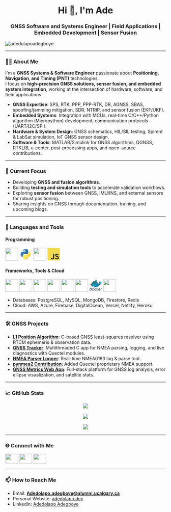 <h1 align="center">Hi 👋, I'm Ade</h1>
<h3 align="center">GNSS Software and Systems Engineer | Field Applications | Embedded Development | Sensor Fusion</h3>

<p align="left">
  <img src="https://komarev.com/ghpvc/?username=adedolapoadegboye&label=Profile%20views&color=0e75b6&style=flat" alt="adedolapoadegboye" />
</p>

---

### 👨‍💻 About Me
I'm a **GNSS Systems & Software Engineer** passionate about **Positioning, Navigation, and Timing (PNT)** technologies.  
I focus on **high-precision GNSS solutions, sensor fusion, and embedded system integration**, working at the intersection of hardware, software, and field applications.  

- **GNSS Expertise**: SPS, RTK, PPP, PPP-RTK, DR, AGNSS, SBAS, spoofing/jamming mitigation, SDR, NTRIP, and sensor fusion (EKF/UKF).  
- **Embedded Systems**: Integration with MCUs, real-time C/C++/Python algorithm (Micropython) development, communication protocols (UART/I2C/SPI).  
- **Hardware & System Design**: GNSS schematics, HIL/SIL testing, Spirent & LabSat simulation, IoT GNSS sensor design.  
- **Software & Tools**: MATLAB/Simulink for GNSS algorithms, QGNSS, RTKLIB, u-center, post-processing apps, and open-source contributions.  

---

### 🔭 Current Focus
- Developing **GNSS and fusion algorithms**.
- Building **testing and simulation tools** to accelerate validation workflows.  
- Exploring **sensor fusion** between GNSS, IMU/INS, and external sensors for robust positioning.  
- Sharing insights on GNSS through documentation, training, and upcoming blogs.  

---

### 🚀 Languages and Tools

#### Programming
<p align="left">
  <img src="https://upload.wikimedia.org/wikipedia/commons/1/19/C_Logo.png" width="40" height="40"/> 
  <img src="https://raw.githubusercontent.com/devicons/devicon/master/icons/python/python-original.svg" width="40" height="40"/> 
  <img src="https://upload.wikimedia.org/wikipedia/commons/2/21/Matlab_Logo.png" width="40" height="40"/> 
  <img src="https://raw.githubusercontent.com/devicons/devicon/master/icons/javascript/javascript-original.svg" width="40" height="40"/> 
</p>

#### Frameworks, Tools & Cloud
<p align="left">
  <img src="https://upload.wikimedia.org/wikipedia/en/c/cb/Raspberry_Pi_Logo.svg" width="40" height="40"/>
  <img src="https://upload.wikimedia.org/wikipedia/commons/b/b9/STMicroelectronics_logo.svg" width="40" height="40"/>
  <img src="https://upload.wikimedia.org/wikipedia/commons/8/87/Arduino_Logo.svg" width="40" height="40"/>
  <img src="https://cdn.worldvectorlogo.com/logos/django.svg" width="40" height="40"/>
  <img src="https://upload.wikimedia.org/wikipedia/commons/a/a1/PyCharm_Icon.svg" width="40" height="40"/>
  <img src="https://upload.wikimedia.org/wikipedia/commons/9/9a/Visual_Studio_Code_1.35_icon.svg" width="40" height="40"/>
  <img src="https://raw.githubusercontent.com/devicons/devicon/master/icons/docker/docker-original-wordmark.svg" width="40" height="40"/>
  <img src="https://www.vectorlogo.zone/logos/gnu_bash/gnu_bash-icon.svg" width="40" height="40"/>
</p>

- Databases: PostgreSQL, MySQL, MongoDB, Firestore, Redis  
- Cloud: AWS, Azure, Firebase, DigitalOcean, Vercel, Netlify, Heroku  

---

### 🛠 GNSS Projects
- [**L1 Position Algorithm**](https://github.com/adedolapoadegboye/L1_Position_Algorithm): C-based GNSS least-squares resolver using RTCM ephemeris & observation data.  
- [**GNSS Tracker**](https://github.com/adedolapoadegboye/GNSS-Tracker): Multithreaded C app for NMEA parsing, logging, and live diagnostics with Quectel modules.  
- [**NMEA Parser Logger**](https://github.com/adedolapoadegboye/NMEA-Parser-Logger): Real-time NMEA0183 log & parse tool.  
- [**pynmea2 Contribution**](https://github.com/adedolapoadegboye/pynmea2): Added Quectel proprietary NMEA support.  
- [**GNSS Metrics Web App**](http://gnssmetrics.com/): Full-stack platform for GNSS log analysis, error ellipse visualization, and satellite stats.  

---

### 📈 GitHub Stats
<p align="center">
  <img src="https://github-readme-stats.vercel.app/api?username=adedolapoadegboye&show_icons=true&theme=dark" />
</p>
<p align="center">
  <img src="https://github-readme-streak-stats.herokuapp.com/?user=adedolapoadegboye&theme=dark" />
</p>
<p align="center">
  <img src="https://github-readme-stats.vercel.app/api/top-langs/?username=adedolapoadegboye&layout=compact&theme=dark" />
</p>

---

### 🌐 Connect with Me
<p align="left">
<a href="https://twitter.com/adethedeveloper" target="blank"><img src="https://raw.githubusercontent.com/rahuldkjain/github-profile-readme-generator/master/src/images/icons/Social/twitter.svg" height="30" width="40" /></a>
<a href="https://linkedin.com/in/adegboyeadedolapo" target="blank"><img src="https://raw.githubusercontent.com/rahuldkjain/github-profile-readme-generator/master/src/images/icons/Social/linked-in-alt.svg" height="30" width="40" /></a>
<a href="https://instagram.com/adethedeveloper" target="blank"><img src="https://raw.githubusercontent.com/rahuldkjain/github-profile-readme-generator/master/src/images/icons/Social/instagram.svg" height="30" width="40" /></a>
</p>

---

### 📫 How to Reach Me
- Email: **Adedolapo.adegboye@alumni.ucalgary.ca**  
- Personal Website: [adedolapo.dev](https://www.adedolapo.dev)  
- LinkedIn: [Adedolapo Adegboye](https://www.linkedin.com/in/adegboyeadedolapo)  
